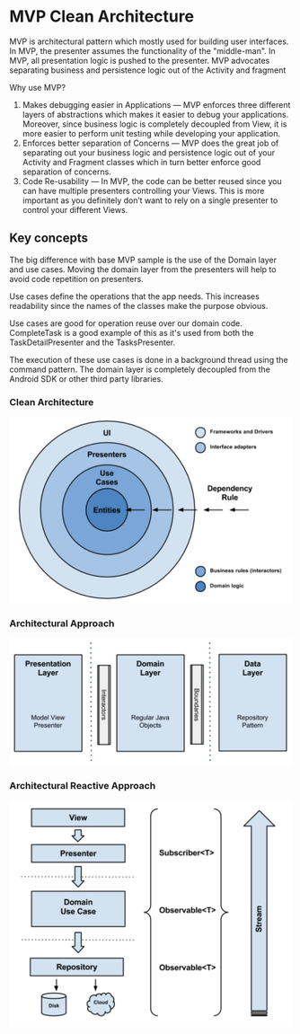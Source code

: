 # MVP Clean Architecture
MVP is architectural pattern which mostly used for building user interfaces. In MVP, the presenter assumes the functionality of the "middle-man". In MVP, all presentation logic is pushed to the presenter. MVP advocates separating business and persistence logic out of the Activity and fragment

Why use MVP?
1. Makes debugging easier in Applications — MVP enforces three different layers of abstractions which makes it easier to debug your applications. Moreover, since business logic is completely decoupled from View, it is more easier to perform unit testing while developing your application.
2. Enforces better separation of Concerns — MVP does the great job of separating out your business logic and persistence logic out of your Activity and Fragment classes which in turn better enforce good separation of concerns.
3. Code Re-usability — In MVP, the code can be better reused since you can have multiple presenters controlling your Views. This is more important as you definitely don’t want to rely on a single presenter to control your different Views.

## Key concepts
The big difference with base MVP sample is the use of the Domain layer and use cases. Moving the domain layer from the presenters will help to avoid code repetition on presenters.

Use cases define the operations that the app needs. This increases readability since the names of the classes make the purpose obvious.

Use cases are good for operation reuse over our domain code. CompleteTask is a good example of this as it's used from both the TaskDetailPresenter and the TasksPresenter.

The execution of these use cases is done in a background thread using the command pattern. The domain layer is completely decoupled from the Android SDK or other third party libraries.

### Clean Architecture
![alt text](https://github.com/abrakitlaw/MVP-clean-architecture/blob/master/Screenshot%202019-08-20%20at%2001.44.56.png)

### Architectural Approach
![alt text](https://github.com/abrakitlaw/MVP-clean-architecture/blob/master/Screenshot%202019-08-20%20at%2001.51.45.png)

### Architectural Reactive Approach
![alt text](https://github.com/abrakitlaw/MVP-clean-architecture/blob/master/Screenshot%202019-08-20%20at%2001.51.58.png)
